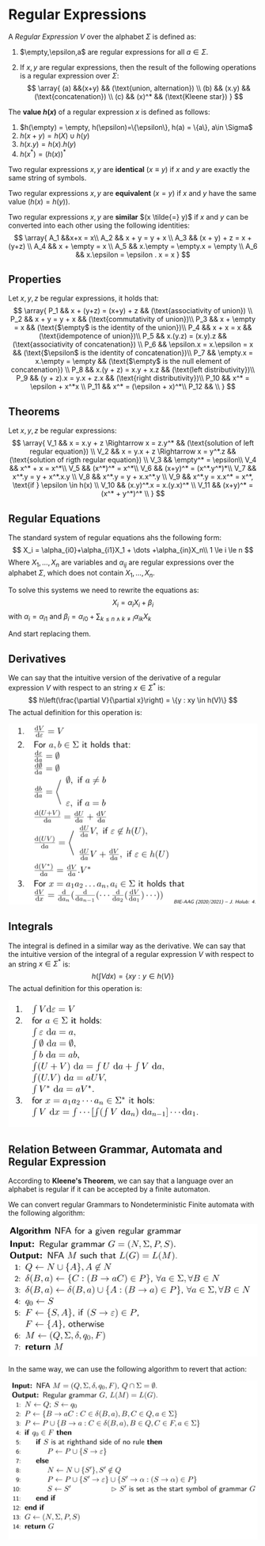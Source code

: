 # Regular Expressions

A *Regular Expression* $V$ over the alphabet $\Sigma$ is defined as:

1. $\empty,\epsilon,a$ are regular expressions for all $a\in \Sigma$.

2. If $x,y$ are regular expressions, then the result of the following operations is a regular expression over $\Sigma$:
   $$
   \array{
    (a) &&(x+y) && (\text{union, alternation}) \\
    (b) && (x.y) && (\text{concatenation}) \\
    (c) && (x)^* && (\text{Kleene star})
   }
   $$

The **value $h(x)$** of a regular expression $x$ is defined as follows:

1. $h(\empty) = \empty, h(\epsilon)=\{\epsilon\}, h(a) = \{a\}, a\in \Sigma$
2. $h(x+y) = h(X) \cup h(y)$
3. $h(x.y) = h(x).h(y)$
4. $h(x^*) = (h(x))^*$

Two regular expressions $x,y$ are **identical** $(x \equiv y)$ if $x$ and $y$ are exactly the same string of symbols.

Two regular expressions $x,y$ are **equivalent** $(x = y)$ if $x$ and $y$ have the same value $(h(x) = h(y))$.

Two regular expressions $x,y$ are **similar** $(x \tilde{=} y)$ if $x$ and $y$ can be converted into each other using the following identities:
$$
\array{
A_1 &&x+x = x\\
A_2 && x + y = y + x \\
A_3 && (x + y) + z = x + (y+z) \\
A_4 && x + \empty = x \\
A_5 && x.\empty = \empty.x = \empty \\
A_6 && x.\epsilon = \epsilon . x = x
}
$$

## Properties

Let $x,y,z$ be regular expressions, it holds that:
$$
\array{
P_1 && x + (y+z) = (x+y) + z && (\text{associativity of union}) \\
P_2 && x + y = y + x && (\text{commutativity of union})\\
P_3 && x + \empty = x && (\text{$\empty$ is the identity of the union})\\
P_4 && x + x = x && (\text{idempotence of union})\\
P_5 && x.(y.z) = (x.y).z && (\text{associativity of concatenation}) \\
P_6 && \epsilon.x = x.\epsilon = x && (\text{$\epsilon$ is the identity of concatenation})\\
P_7 && \empty.x = x.\empty = \empty && (\text{$\empty$ is the null element of concatenation}) \\
P_8 && x.(y + z) = x.y + x.z && (\text{left distributivity})\\
P_9 && (y + z).x = y.x + z.x && (\text{right distributivity})\\
P_10 && x^* = \epsilon + x^*x \\
P_11 && x^* = (\epsilon + x)^*\\
P_12 && \\
}
$$

## Theorems

Let $x,y,z$ be regular expressions:
$$
\array{
V_1 && x = x.y + z \Rightarrow x = z.y^* && (\text{solution of left regular equation}) \\
V_2 && x = y.x + z \Rightarrow x = y^*.z && (\text{solution of rigth regular equation}) \\
V_3 &&  \empty^* = \epsilon\\
V_4 &&  x^* + x = x^*\\
V_5 &&  (x^*)^* = x^*\\
V_6 &&  (x+y)^* = (x^*.y^*)*\\
V_7 &&  x^*.y = y + x^*.x.y \\
V_8 &&  x^*.y = y + x.x^*.y \\
V_9 &&  x^*.y = x.x^* = x^*, \text{if } \epsilon \in h(x) \\
V_10 && (x.y)^*.x = x.(y.x)^* \\
V_11 && (x+y)^* = (x^* + y^*)^* \\
}
$$

## Regular Equations

The standard system of regular equations ahs the following form:
$$
X_i = \alpha_{i0}+\alpha_{i1}X_1 + \dots +\alpha_{in}X_n\\
1 \le i \le n
$$
Where $X_1,\dots,X_n$ are variables and $\alpha_{ij}$ are regular expressions over the alphabet $\Sigma$, which does not contain $X_1,\dots,X_n$.

To solve this systems we need to rewrite the equations as:
$$
X_i = \alpha_i X_i + \beta_i
$$
with $\alpha_i = \alpha_{i1}$ and $\beta_i = \alpha_{i0} + \sum_{k\le n \land k\neq i} \alpha_{ik} X_k$

And start replacing them.

## Derivatives

We can say that the intuitive version of the derivative of a regular expression $V$ with respect to an string $x \in \Sigma^*$ is:
$$
h\left(\frac{\partial V}{\partial x}\right) = \{y : xy \in h(V)\}
$$
 The actual definition for this operation is:

<img src="Resources/04 - Regular Expresions/image-20201027200821403.png" alt="image-20201027200821403" style="zoom:50%;" />

## Integrals

The integral is defined in a similar way as the derivative. We can say that the intuitive version of the integral of a regular expression $V$ with respect to an string $x \in \Sigma^*$ is:
$$
h\left(\int V d x\right) = \{ xy : y \in h(V)\}
$$
 The actual definition for this operation is:

<img src="Resources/04 - Regular Expresions/image-20201027201118704.png" alt="image-20201027201118704" style="zoom:50%;" />

## Relation Between Grammar, Automata and Regular Expression

According to **Kleene's Theorem**, we can say that a language over an alphabet is regular if it can be accepted by a finite automaton.

We can convert regular Grammars to Nondeterministic Finite automata with the following algorithm:

<img src="Resources/04 - Regular Expresions/image-20201027201452992.png" alt="image-20201027201452992" style="zoom:50%;" />

In the same way, we can use the following algorithm to revert that action:

<img src="Resources/04 - Regular Expresions/image-20201027201554845.png" alt="image-20201027201554845" style="zoom:50%;" />

